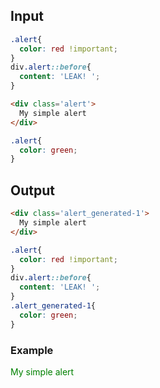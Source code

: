 ## Input

```css {data-filename=app/styles/app.css}
.alert{
  color: red !important;
}
div.alert::before{
  content: 'LEAK! ';
}
```

```html {data-filename=app/components/my-alert.hbs}
<div class='alert'>
  My simple alert
</div>
```
```css {data-filename=app/components/my-alert.css}
.alert{
  color: green;
}
```

## Output

```html {data-filename=app/components/my-alert.hbs}
<div class='alert_generated-1'>
  My simple alert
</div>
```
```css {data-filename=app/components/my-alert.css}
.alert{
  color: red !important;
}
div.alert::before{
  content: 'LEAK! ';
}
.alert_generated-1{
  color: green;
}
```

### Example

<div class='alert_generated-1'>
  My simple alert
</div>

<style>
.alert{
  color: red !important;
}
div.alert::before{
  content: 'LEAK! ';
}
.alert_generated-1{
  color: green;
}
</style>
